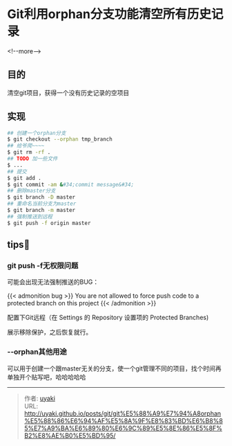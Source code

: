 # Git利用orphan分支功能清空所有历史记录


&lt;!--more--&gt;
## 目的

清空git项目，获得一个没有历史记录的空项目

## 实现

```bash 
## 创建一个orphan分支
$ git checkout --orphan tmp_branch
## 给爷爬~~~~
$ git rm -rf .
## TODO 加一些文件
$ ... 
## 提交
$ git add .
$ git commit -am &#34;commit message&#34;
## 删除master分支
$ git branch -D master
## 重命名当前分支为master
$ git branch -m master
## 强制推送到远程
$ git push -f origin master
```

## tips📌

### git push -f无权限问题
可能会出现无法强制推送的BUG：

{{&lt; admonition bug &gt;}}
You are not allowed to force push code to a protected branch on this project
{{&lt; /admonition &gt;}}

配置下Git远程（在 Settings 的 Repository 设置项的 Protected Branches)

展示移除保护，之后恢复就行。

### --orphan其他用途
可以用于创建一个跟master无关的分支，使一个git管理不同的项目，找个时间再单独开个贴写吧，哈哈哈哈哈


---

> 作者: [uyaki](https://www.github.com/uyaki)  
> URL: http://uyaki.github.io/posts/git/git%E5%88%A9%E7%94%A8orphan%E5%88%86%E6%94%AF%E5%8A%9F%E8%83%BD%E6%B8%85%E7%A9%BA%E6%89%80%E6%9C%89%E5%8E%86%E5%8F%B2%E8%AE%B0%E5%BD%95/  


